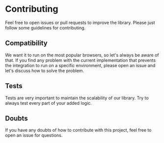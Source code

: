 # Contributing

Feel free to open issues or pull requests to improve the library. Please just follow some guidelines for contributing.

## Compatibility

We want it to run on the most popular browsers, so let's always be aware of that. If you find any problem with the current implementation that prevents the integration to run on a specific environment, please open an issue and let's discuss how to solve the problem.

## Tests

Tests are very important to maintain the scalability of our library. Try to always test every part of your added logic.

## Doubts

If you have any doubts of how to contribute with this project, feel free to open an issue for questions.
